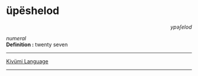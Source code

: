 
# üpëshelod

<div align="right"><i>ypəʃelod</i></div>

*numeral*  
**Definition :** twenty seven  

---

[Kivümi Language](../README.md)

---
